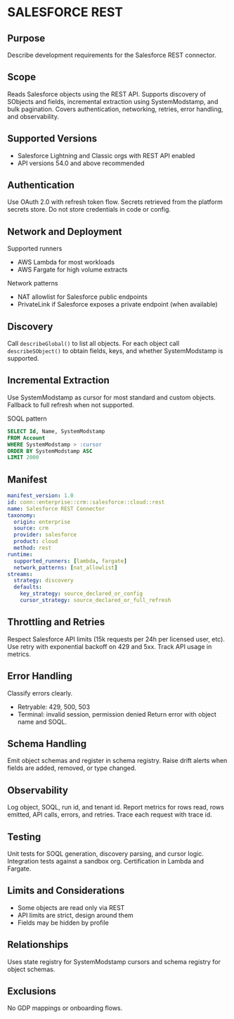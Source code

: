 # SALESFORCE REST

## Purpose
Describe development requirements for the Salesforce REST connector.

## Scope
Reads Salesforce objects using the REST API. 
Supports discovery of SObjects and fields, incremental extraction using SystemModstamp, and bulk pagination. 
Covers authentication, networking, retries, error handling, and observability.

## Supported Versions
- Salesforce Lightning and Classic orgs with REST API enabled
- API versions 54.0 and above recommended

## Authentication
Use OAuth 2.0 with refresh token flow. 
Secrets retrieved from the platform secrets store. 
Do not store credentials in code or config.

## Network and Deployment
Supported runners
- AWS Lambda for most workloads
- AWS Fargate for high volume extracts

Network patterns
- NAT allowlist for Salesforce public endpoints
- PrivateLink if Salesforce exposes a private endpoint (when available)

## Discovery
Call `describeGlobal()` to list all objects. 
For each object call `describeSObject()` to obtain fields, keys, and whether SystemModstamp is supported.

## Incremental Extraction
Use SystemModstamp as cursor for most standard and custom objects. 
Fallback to full refresh when not supported.

SOQL pattern
```sql
SELECT Id, Name, SystemModstamp 
FROM Account 
WHERE SystemModstamp > :cursor 
ORDER BY SystemModstamp ASC 
LIMIT 2000
```

## Manifest
```yaml
manifest_version: 1.0
id: conn::enterprise::crm::salesforce::cloud::rest
name: Salesforce REST Connector
taxonomy:
  origin: enterprise
  source: crm
  provider: salesforce
  product: cloud
  method: rest
runtime:
  supported_runners: [lambda, fargate]
  network_patterns: [nat_allowlist]
streams:
  strategy: discovery
  defaults:
    key_strategy: source_declared_or_config
    cursor_strategy: source_declared_or_full_refresh
```

## Throttling and Retries
Respect Salesforce API limits (15k requests per 24h per licensed user, etc). 
Use retry with exponential backoff on 429 and 5xx. 
Track API usage in metrics.

## Error Handling
Classify errors clearly.
- Retryable: 429, 500, 503
- Terminal: invalid session, permission denied
Return error with object name and SOQL.

## Schema Handling
Emit object schemas and register in schema registry. 
Raise drift alerts when fields are added, removed, or type changed.

## Observability
Log object, SOQL, run id, and tenant id. 
Report metrics for rows read, rows emitted, API calls, errors, and retries. 
Trace each request with trace id.

## Testing
Unit tests for SOQL generation, discovery parsing, and cursor logic. 
Integration tests against a sandbox org. 
Certification in Lambda and Fargate.

## Limits and Considerations
- Some objects are read only via REST
- API limits are strict, design around them
- Fields may be hidden by profile

## Relationships
Uses state registry for SystemModstamp cursors and schema registry for object schemas.

## Exclusions
No GDP mappings or onboarding flows.
